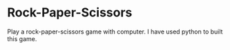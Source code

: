# Rock-Paper-Scissors
 Play a rock-paper-scissors game with computer. I have used python to built this game.
